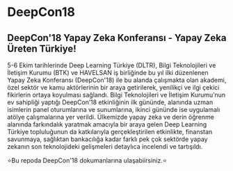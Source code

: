 # DeepCon18
## DeepCon'18 Yapay Zeka Konferansı - Yapay Zeka Üreten Türkiye!

5-6 Ekim tarihlerinde Deep Learning Türkiye (DLTR), Bilgi Teknolojileri ve İletişim Kurumu (BTK) ve HAVELSAN iş birliğinde bu yıl ilki düzenlenen Yapay Zeka Konferansı (DeepCon'18) ile bu alanda çalışmakta olan akademi, özel sektör ve kamu aktörlerinin bir araya getirilerek, yenilikçi ve ilgi çekici fikirlerin ortaya koyulması sağlandı. Bilgi Teknolojileri ve İletişim Kurumu’nun ev sahipliği yaptığı DeepCon’18 etkinliğinin ilk gününde, alanında uzman isimlerin panel oturumlarına ve sunumlarına, ikinci gününde ise uygulamalı atölye çalışmalarına yer verildi. Ülkemizde yapay zeka ve derin öğrenme alanında farkındalık yaratmak amacıyla bir araya gelen Deep Learning Türkiye topluluğunun da katkılarıyla gerçekleştirilen etkinlikte, finanstan savunmaya, sağlıktan bankacılığa kadar farklı pek çok sektörde yapay zekanın son teknolojideki gelişmeleri detaylıca incelendi ve tartışıldı.

⭐️Bu repoda DeepCon'18 dokumanlarına ulaşabiirsiniz.⭐️


